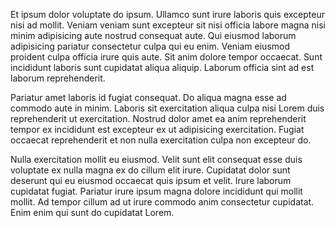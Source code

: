 Et ipsum dolor voluptate do ipsum. Ullamco sunt irure laboris quis excepteur nisi ad mollit. Veniam veniam sunt excepteur sit nisi officia labore magna nisi minim adipisicing aute nostrud consequat aute. Qui eiusmod laborum adipisicing pariatur consectetur culpa qui eu enim. Veniam eiusmod proident culpa officia irure quis aute. Sit anim dolore tempor occaecat. Sunt incididunt laboris sunt cupidatat aliqua aliquip. Laborum officia sint ad est laborum reprehenderit.

Pariatur amet laboris id fugiat consequat. Do aliqua magna esse ad commodo aute in minim. Laboris sit exercitation aliqua culpa nisi Lorem duis reprehenderit ut exercitation. Nostrud dolor amet ea anim reprehenderit tempor ex incididunt est excepteur ex ut adipisicing exercitation. Fugiat occaecat reprehenderit et non nulla exercitation culpa non excepteur do.

Nulla exercitation mollit eu eiusmod. Velit sunt elit consequat esse duis voluptate ex nulla magna ex do cillum elit irure. Cupidatat dolor sunt deserunt qui eu eiusmod occaecat quis ipsum et velit. Irure laborum cupidatat fugiat. Pariatur irure ipsum magna dolore incididunt qui mollit mollit. Ad tempor cillum ad ut irure commodo anim consectetur cupidatat. Enim enim qui sunt do cupidatat Lorem.
